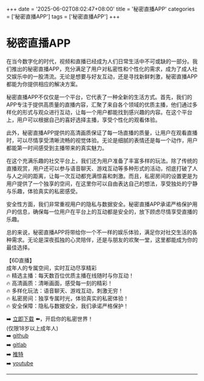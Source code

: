 +++
date = '2025-06-02T08:02:47+08:00'
title = '秘密直播APP'
categories = ['秘密直播APP']
tags = ['秘密直播APP']
+++

# 秘密直播APP

在当今数字化的时代，视频和直播已经成为人们日常生活中不可或缺的一部分。我们推出的秘密直播APP，充分满足了用户对私密性和个性化的需求，成为了成人社交娱乐中的一股清流。无论是想要与好友互动，还是寻找新鲜刺激，秘密直播APP都能为你提供相应的解决方案。

秘密直播APP不仅仅是一个平台，它代表了一种全新的生活方式。首先，我们的APP专注于提供高质量的直播内容，汇聚了来自各个领域的优质主播，他们通过多样化的形式与观众进行互动，让每一个用户都能找到感兴趣的内容。在这个平台上，用户可以根据自己的喜好选择主播，享受个性化的观看体验。

此外，秘密直播APP提供的高清画质保证了每一场直播的质量，让用户在观看直播时，可以尽情享受清晰流畅的视觉体验。无论是细腻的表情还是每一个动作，用户都能第一时间感受到主播带来的真实魅力。

在这个充满乐趣的社交平台上，我们还为用户准备了丰富多样的玩法。除了传统的直播观赏，用户还可以参与语音聊天、游戏互动等多种形式的活动，彻底打破了人与人之间的距离，让每一次互动都充满惊喜和刺激。而且，私密房间的设置更是为用户提供了一个独享的空间，在这里你可以自由表达自己的想法，享受独处的宁静与乐趣，体验真实的私密感受。

安全性方面，我们非常重视用户的隐私与数据安全。秘密直播APP承诺严格保护用户的信息，确保每一位用户在平台上的互动都是安全的，放下顾虑尽情享受直播的乐趣。

总的来说，秘密直播APP将带给你一个不一样的娱乐体验，满足你对社交生活的各种需求。无论是深夜孤独的心灵陪伴，还是与朋友的欢聚一堂，这里都能成为你的最佳选择。

【6D直播】  
成年人的专属空间，实时互动尽享精彩  
🔥 精选主播：每天数百位优质主播在线随时与你互动！  
🔥 高清画质：清晰画面，感受每一刻的精彩！  
🔥 多样化玩法：语音聊天、游戏互动，刺激无穷！  
🔥 私密房间：独享专属时光，体验真实的私密体验！  
🔥 安全保障：隐私与数据安全，我们承诺严格保护！  

➡️ [立即下载](https://down123.s3.ap-east-1.amazonaws.com/down/down.html?channelCode=blog) ⬅️，开启你的私密世界！  
(仅限18岁以上成年人)  
➡️ [github](https://aldult-live.github.io/)  
➡️ [gitlab](https://seo-09598d.gitlab.io/)  
➡️ [推特](https://x.com/wegame33)  
➡️ [youtube](https://www.youtube.com/@6Dlive)  

---
